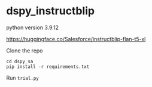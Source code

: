 # dspy_instructblip

python version 3.9.12

https://huggingface.co/Salesforce/instructblip-flan-t5-xl

Clone the repo

``` 
cd dspy_sa
pip install -r requirements.txt
```

Run `trial.py`
